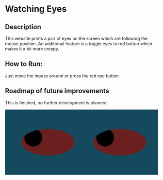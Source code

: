 # Watching Eyes

## Description
This website prints a pair of eyes on the screen which are following the mouse position. An additional feature is a toggle eyes to red button which makes it a bit more creepy.


## How to Run: 
Just move the mouse around or press the red eye button

## Roadmap of future improvements
This is finished, no further development is planned.




<img src="eyes.png"/>
